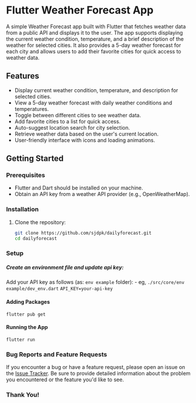 # Flutter Weather Forecast App

A simple Weather Forecast app built with Flutter that fetches weather data from a public API and displays it to the user. The app supports displaying the current weather condition, temperature, and a brief description of the weather for selected cities. It also provides a 5-day weather forecast for each city and allows users to add their favorite cities for quick access to weather data.

## Features

- Display current weather condition, temperature, and description for selected cities.
- View a 5-day weather forecast with daily weather conditions and temperatures.
- Toggle between different cities to see weather data.
- Add favorite cities to a list for quick access.
- Auto-suggest location search for city selection.
- Retrieve weather data based on the user's current location.
- User-friendly interface with icons and loading animations.

## Getting Started

### Prerequisites

- Flutter and Dart should be installed on your machine.
- Obtain an API key from a weather API provider (e.g., OpenWeatherMap).

### Installation

1. Clone the repository:

   ```sh
   git clone https://github.com/sjdpk/dailyforecast.git
   cd dailyforecast
   ```

### Setup
##### Create an environment file and update api key:
Add your API key as follows (as: `env example` folder):
    - eg, `./src/core/env example/dev_env.dart`
    `API_KEY=your-api-key`

#### Adding Packages
`flutter pub get`
#### Running the App
`flutter run`


### Bug Reports and Feature Requests

If you encounter a bug or have a feature request, please open an issue on the [Issue Tracker](https://github.com/sjdpk/dailyforecast/issues). Be sure to provide detailed information about the problem you encountered or the feature you'd like to see.


### Thank You!